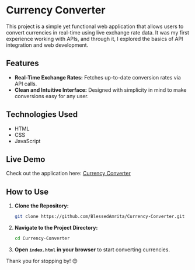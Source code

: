 # Currency Converter

This project is a simple yet functional web application that allows users to convert currencies in real-time using live exchange rate data. It was my first experience working with APIs, and through it, I explored the basics of API integration and web development.

## Features
- **Real-Time Exchange Rates:** Fetches up-to-date conversion rates via API calls.
- **Clean and Intuitive Interface:** Designed with simplicity in mind to make conversions easy for any user.

## Technologies Used
- HTML
- CSS
- JavaScript

## Live Demo
Check out the application here: [Currency Converter](https://blessedamrita.github.io/Currency-Converter/)

## How to Use
1. **Clone the Repository:**
   ```bash
   git clone https://github.com/BlessedAmrita/Currency-Converter.git
2. **Navigate to the Project Directory:**
   ```bash
   cd Currency-Converter
3. **Open `index.html` in your browser** to start converting currencies.

Thank you for stopping by! 😊

